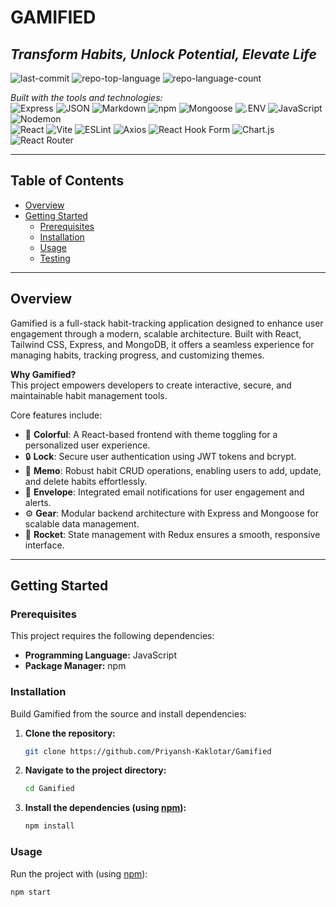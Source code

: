 # GAMIFIED  
*Transform Habits, Unlock Potential, Elevate Life*  
---
![last-commit](https://img.shields.io/github/last-commit/Priyansh-Kaklotar/Gamified?style=flat&logo=git&logoColor=white&color=0080ff)
![repo-top-language](https://img.shields.io/github/languages/top/Priyansh-Kaklotar/Gamified?style=flat&color=0080ff)
![repo-language-count](https://img.shields.io/github/languages/count/Priyansh-Kaklotar/Gamified?style=flat&color=0080ff)  

*Built with the tools and technologies:*  
![Express](https://img.shields.io/badge/Express-000000.svg?style=flat&logo=Express&logoColor=white)
![JSON](https://img.shields.io/badge/JSON-000000.svg?style=flat&logo=JSON&logoColor=white)
![Markdown](https://img.shields.io/badge/Markdown-000000.svg?style=flat&logo=Markdown&logoColor=white)
![npm](https://img.shields.io/badge/npm-CB3837.svg?style=flat&logo=npm&logoColor=white)
![Mongoose](https://img.shields.io/badge/Mongoose-F04D35.svg?style=flat&logo=Mongoose&logoColor=white)
![.ENV](https://img.shields.io/badge/.ENV-ECD53F.svg?style=flat&logo=dotenv&logoColor=black)
![JavaScript](https://img.shields.io/badge/JavaScript-F7DF1E.svg?style=flat&logo=JavaScript&logoColor=black)
![Nodemon](https://img.shields.io/badge/Nodemon-76D04B.svg?style=flat&logo=Nodemon&logoColor=white)  
![React](https://img.shields.io/badge/React-61DAFB.svg?style=flat&logo=React&logoColor=black)
![Vite](https://img.shields.io/badge/Vite-646CFF.svg?style=flat&logo=Vite&logoColor=white)
![ESLint](https://img.shields.io/badge/ESLint-4B32C3.svg?style=flat&logo=ESLint&logoColor=white)
![Axios](https://img.shields.io/badge/Axios-5A29E4.svg?style=flat&logo=Axios&logoColor=white)
![React Hook Form](https://img.shields.io/badge/React%20Hook%20Form-EC5990.svg?style=flat&logo=React-Hook-Form&logoColor=white)
![Chart.js](https://img.shields.io/badge/Chart.js-FF6384.svg?style=flat&logo=chartdotjs&logoColor=white)
![React Router](https://img.shields.io/badge/React%20Router-CA4245.svg?style=flat&logo=React-Router&logoColor=white)


---

## Table of Contents
- [Overview](#overview)
- [Getting Started](#getting-started)
  - [Prerequisites](#prerequisites)
  - [Installation](#installation)
  - [Usage](#usage)
  - [Testing](#testing)

---

## Overview
Gamified is a full-stack habit-tracking application designed to enhance user engagement through a modern, scalable architecture. Built with React, Tailwind CSS, Express, and MongoDB, it offers a seamless experience for managing habits, tracking progress, and customizing themes.

**Why Gamified?**  
This project empowers developers to create interactive, secure, and maintainable habit management tools.  

Core features include:  
- 🎨 **Colorful**: A React-based frontend with theme toggling for a personalized user experience.  
- 🔒 **Lock**: Secure user authentication using JWT tokens and bcrypt.  
- 📝 **Memo**: Robust habit CRUD operations, enabling users to add, update, and delete habits effortlessly.  
- 📧 **Envelope**: Integrated email notifications for user engagement and alerts.  
- ⚙️ **Gear**: Modular backend architecture with Express and Mongoose for scalable data management.  
- 🚀 **Rocket**: State management with Redux ensures a smooth, responsive interface.  

---

## Getting Started

### Prerequisites
This project requires the following dependencies:  
- **Programming Language:** JavaScript  
- **Package Manager:** npm  

### Installation
Build Gamified from the source and install dependencies:

1. **Clone the repository:**
    ```sh
    git clone https://github.com/Priyansh-Kaklotar/Gamified
    ```

2. **Navigate to the project directory:**
    ```sh
   cd Gamified
    ```

4. **Install the dependencies (using [npm](https://www.npmjs.com/)):**
    ```sh
   npm install
    ```

### Usage
Run the project with (using [npm](https://www.npmjs.com/)):  
```sh 
npm start
```
